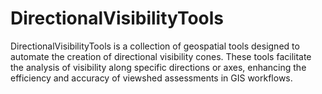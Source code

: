 # DirectionalVisibilityTools
DirectionalVisibilityTools is a collection of geospatial tools designed to automate the creation of directional visibility cones. These tools facilitate the analysis of visibility along specific directions or axes, enhancing the efficiency and accuracy of viewshed assessments in GIS workflows.
